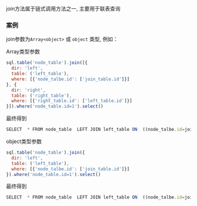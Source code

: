 join方法属于链式调用方法之一, 主要用于联表查询


### 案例

join参数为`Array<object>` 或 `object` 类型, 例如：


Array类型参数 
```js 
sql.table('node_table').join([{
  dir: 'left',
  table: ('left_table'),
  where: [{'node_talbe.id': ['join_table.id']}]
}, {
  dir: 'right',
  table: ('right_table'),
  where: [{'right_table.id': ['left_table.id']}]
}]).where('node_table.id=1').select()
```

最终得到
```js
SELECT  * FROM node_table  LEFT JOIN left_table ON  ((node_talbe.id=join_table.id) ) RIGHT JOIN right_table ON  ((right_table.id=left_table.id) ) WHERE node_table.id=1
```

object类型参数
```js 
sql.table('node_table').join({
  dir: 'left',
  table: ('left_table'),
  where: [{'node_talbe.id': ['join_table.id']}]
}).where('node_table.id=1').select()
```

最终得到
```js
SELECT  * FROM node_table  LEFT JOIN left_table ON  ((node_talbe.id=join_table.id) ) WHERE node_table.id=1
```